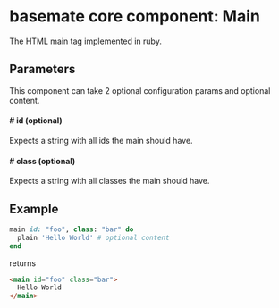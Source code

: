 # basemate core component: Main

The HTML main tag implemented in ruby.

## Parameters

This component can take 2 optional configuration params and optional content.

#### # id (optional)
Expects a string with all ids the main should have.

#### # class (optional)
Expects a string with all classes the main should have.

## Example

```ruby
main id: "foo", class: "bar" do
  plain 'Hello World' # optional content
end
```

returns

```html
<main id="foo" class="bar">
  Hello World
</main>
```
